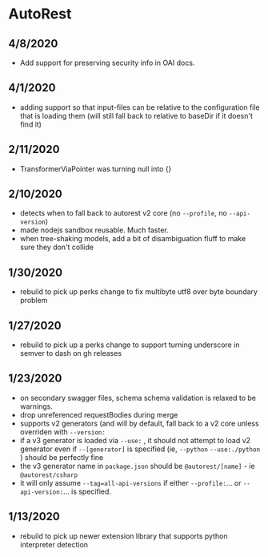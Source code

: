 # AutoRest 
 
## 4/8/2020
- Add support for preserving security info in OAI docs.

## 4/1/2020
- adding support so that input-files can be relative to the configuration file that is loading them (will still fall back to relative to baseDir if it doesn't find it)


## 2/11/2020
- TransformerViaPointer was turning null into {} 

## 2/10/2020 
- detects when to fall back to autorest v2 core (no `--profile`, no `--api-version`)
- made nodejs sandbox reusable. Much faster.
- when tree-shaking models, add a bit of disambiguation fluff to make sure they don't collide

## 1/30/2020
- rebuild to pick up perks change to fix multibyte utf8 over byte boundary problem

## 1/27/2020
- rebuild to pick up a perks change to support turning underscore in semver to dash on gh releases

## 1/23/2020
- on secondary swagger files, schema schema validation is relaxed to be warnings.
- drop unreferenced requestBodies during merge
- supports v2 generators (and will by default, fall back to a v2 core unless overriden with `--version:`
- if a v3 generator is loaded via `--use:` , it should not attempt to load v2 generator  even if `--[generator]` is specified (ie, `--python` `--use:./python` ) should be perfectly fine 
- the v3 generator name in `package.json` should be `@autorest/[name]` - ie `@autorest/csharp` 
- it will only assume `--tag=all-api-versions`  if either `--profile:`... or `--api-version:`... is specified. 

## 1/13/2020
- rebuild to pick up newer extension library that supports python interpreter detection
